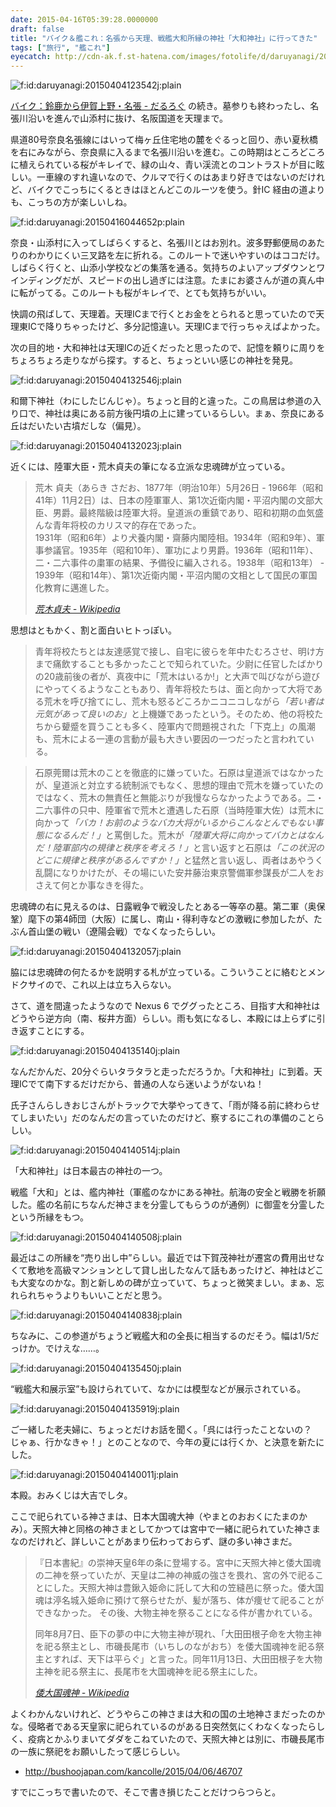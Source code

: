 ```yaml
---
date: 2015-04-16T05:39:28.0000000
draft: false
title: "バイク＆艦これ：名張から天理、戦艦大和所縁の神社「大和神社」に行ってきた"
tags: ["旅行", "艦これ"]
eyecatch: http://cdn-ak.f.st-hatena.com/images/fotolife/d/daruyanagi/20150404/20150404123542.jpg
---
```

<p><span itemscope itemtype="http://schema.org/Photograph"><img src="20150404123542.jpg" alt="f:id:daruyanagi:20150404123542j:plain" title="f:id:daruyanagi:20150404123542j:plain" class="hatena-fotolife" itemprop="image"></span></p><p><a href="https://blog.daruyanagi.jp/entry/2015/04/10/031139">&#x30D0;&#x30A4;&#x30AF;&#xFF1A;&#x9234;&#x9E7F;&#x304B;&#x3089;&#x4F0A;&#x8CC0;&#x4E0A;&#x91CE;&#x30FB;&#x540D;&#x5F35; - &#x3060;&#x308B;&#x308D;&#x3050;</a> の続き。墓参りも終わったし、名張川沿いを進んで山添村に抜け、名阪国道を天理まで。</p><p>県道80号奈良名張線にはいって梅ヶ丘住宅地の麓をぐるっと回り、赤い夏秋橋を右にみながら、奈良県に入るまで名張川沿いを進む。この時期はところどころに植えられている桜がキレイで、緑の山々、青い渓流とのコントラストが目に眩しい。一車線のすれ違いなので、クルマで行くのはあまり好きではないのだけれど、バイクでこっちにくるときはほとんどこのルーツを使う。針IC 経由の道よりも、こっちの方が楽しいしね。</p><p><span itemscope itemtype="http://schema.org/Photograph"><img src="20150416044652.png" alt="f:id:daruyanagi:20150416044652p:plain" title="f:id:daruyanagi:20150416044652p:plain" class="hatena-fotolife" itemprop="image"></span></p><p>奈良・山添村に入ってしばらくすると、名張川とはお別れ。波多野郵便局のあたりのわかりにくい三叉路を左に折れる。このルートで迷いやすいのはココだけ。しばらく行くと、山添小学校などの集落を通る。気持ちのよいアップダウンとワインディングだが、スピードの出し過ぎには注意。たまにお婆さんが道の真ん中に転がってる。このルートも桜がキレイで、とても気持ちがいい。</p><p>快調の飛ばして、天理着。天理ICまで行くとお金をとられると思っていたので天理東ICで降りちゃったけど、多分記憶違い。天理ICまで行っちゃえばよかった。</p><p>次の目的地・大和神社は天理ICの近くだったと思ったので、記憶を頼りに周りをちょろちょろ走りながら探す。すると、ちょっといい感じの神社を発見。</p><p><span itemscope itemtype="http://schema.org/Photograph"><img src="20150404132546.jpg" alt="f:id:daruyanagi:20150404132546j:plain" title="f:id:daruyanagi:20150404132546j:plain" class="hatena-fotolife" itemprop="image"></span></p><p>和爾下神社（わにしたじんじゃ）。ちょっと目的と違った。この鳥居は参道の入り口で、神社は奥にある前方後円墳の上に建っているらしい。まぁ、奈良にある丘はだいたい古墳だしな（偏見）。</p><p><span itemscope itemtype="http://schema.org/Photograph"><img src="20150404132023.jpg" alt="f:id:daruyanagi:20150404132023j:plain" title="f:id:daruyanagi:20150404132023j:plain" class="hatena-fotolife" itemprop="image"></span></p><p>近くには、陸軍大臣・荒木貞夫の筆になる立派な忠魂碑が立っている。</p>

<blockquote cite="http://ja.wikipedia.org/wiki/%E8%8D%92%E6%9C%A8%E8%B2%9E%E5%A4%AB">
<p>荒木 貞夫（あらき さだお、1877年（明治10年）5月26日 - 1966年（昭和41年）11月2日）は、日本の陸軍軍人、第1次近衛内閣・平沼内閣の文部大臣、男爵。最終階級は陸軍大将。皇道派の重鎮であり、昭和初期の血気盛んな青年将校のカリスマ的存在であった。<br />
1931年（昭和6年）より犬養内閣・齋藤内閣陸相。1934年（昭和9年）、軍事参議官。1935年（昭和10年）、軍功により男爵。1936年（昭和11年）、二・二六事件の粛軍の結果、予備役に編入される。1938年（昭和13年） - 1939年（昭和14年）、第1次近衛内閣・平沼内閣の文相として国民の軍国化教育に邁進した。</p>

<cite><a href="http://ja.wikipedia.org/wiki/%E8%8D%92%E6%9C%A8%E8%B2%9E%E5%A4%AB">&#x8352;&#x6728;&#x8C9E;&#x592B; - Wikipedia</a></cite>
</blockquote>
<p>思想はともかく、割と面白いヒトっぽい。</p>

<blockquote>
<p>青年将校たちとは友達感覚で接し、自宅に彼らを年中たむろさせ、明け方まで痛飲することも多かったことで知られていた。少尉に任官したばかりの20歳前後の者が、真夜中に「荒木はいるか!」と大声で叫びながら遊びにやってくるようなこともあり、青年将校たちは、面と向かって大将である荒木を呼び捨てにし、荒木も怒るどころかニコニコしながら<i>「若い者は元気があって良いのお」</i>と上機嫌であったという。そのため、他の将校たちから顰蹙を買うことも多く、陸軍内で問題視された「下克上」の風潮も、荒木による一連の言動が最も大きい要因の一つだったと言われている。</p>

</blockquote>

<blockquote>
<p>石原莞爾は荒木のことを徹底的に嫌っていた。石原は皇道派ではなかったが、皇道派と対立する統制派でもなく、思想的理由で荒木を嫌っていたのではなく、荒木の無責任と無能ぶりが我慢ならなかったようである。二・二六事件の只中、陸軍省で荒木と遭遇した石原（当時陸軍大佐）は荒木に向かって<i>「バカ！お前のようなバカ大将がいるからこんなとんでもない事態になるんだ！」</i>と罵倒した。荒木が<i>「陸軍大将に向かってバカとはなんだ！陸軍部内の規律と秩序を考えろ！」</i>と言い返すと石原は<i>「この状況のどこに規律と秩序があるんですか！」</i>と猛然と言い返し、両者はあやうく乱闘になりかけたが、その場にいた安井藤治東京警備軍参謀長が二人をおさえて何とか事なきを得た。</p>

</blockquote>
<p>忠魂碑の右に見えるのは、日露戦争で戦没したとある一等卒の墓。第二軍（奥保鞏）麾下の第4師団（大阪）に属し、南山・得利寺などの激戦に参加したが、たぶん首山堡の戦い（遼陽会戦）でなくなったらしい。</p><p><span itemscope itemtype="http://schema.org/Photograph"><img src="20150404132057.jpg" alt="f:id:daruyanagi:20150404132057j:plain" title="f:id:daruyanagi:20150404132057j:plain" class="hatena-fotolife" itemprop="image"></span></p><p>脇には忠魂碑の何たるかを説明する札が立っている。こういうことに絡むとメンドクサイので、これ以上は立ち入らない。</p><p>さて、道を間違ったようなので Nexus 6 でググったところ、目指す大和神社はどうやら逆方向（南、桜井方面）らしい。雨も気になるし、本殿には上らずに引き返すことにする。</p><p><span itemscope itemtype="http://schema.org/Photograph"><img src="20150404135140.jpg" alt="f:id:daruyanagi:20150404135140j:plain" title="f:id:daruyanagi:20150404135140j:plain" class="hatena-fotolife" itemprop="image"></span></p><p>なんだかんだ、20分ぐらいタラタラと走っただろうか。「大和神社」に到着。天理ICでて南下するだけだから、普通の人なら迷いようがないね！　</p><p>氏子さんらしきおじさんがトラックで大挙やってきて、「雨が降る前に終わらせてしまいたい」だのなんだの言っていたのだけど、察するにこれの準備のことらしい。</p><p><span itemscope itemtype="http://schema.org/Photograph"><img src="20150404140514.jpg" alt="f:id:daruyanagi:20150404140514j:plain" title="f:id:daruyanagi:20150404140514j:plain" class="hatena-fotolife" itemprop="image"></span></p><p>「大和神社」は日本最古の神社の一つ。</p><p>戦艦「大和」とは、艦内神社（軍艦のなかにある神社。航海の安全と戦勝を祈願した。艦の名前にちなんだ神さまを分霊してもらうのが通例）に御霊を分霊したという所縁をもつ。</p><p><span itemscope itemtype="http://schema.org/Photograph"><img src="20150404140508.jpg" alt="f:id:daruyanagi:20150404140508j:plain" title="f:id:daruyanagi:20150404140508j:plain" class="hatena-fotolife" itemprop="image"></span></p><p>最近はこの所縁を“売り出し中”らしい。最近では下賀茂神社が遷宮の費用出せなくて敷地を高級マンションとして貸し出したなんて話もあったけど、神社はどこも大変なのかな。割と新しめの碑が立っていて、ちょっと微笑ましい。まぁ、忘れられちゃうよりもいいことだと思う。</p><p><span itemscope itemtype="http://schema.org/Photograph"><img src="20150404140838.jpg" alt="f:id:daruyanagi:20150404140838j:plain" title="f:id:daruyanagi:20150404140838j:plain" class="hatena-fotolife" itemprop="image"></span></p><p>ちなみに、この参道がちょうど戦艦大和の全長に相当するのだそう。幅は1/5だっけか。でけえな……。</p><p><span itemscope itemtype="http://schema.org/Photograph"><img src="20150404135450.jpg" alt="f:id:daruyanagi:20150404135450j:plain" title="f:id:daruyanagi:20150404135450j:plain" class="hatena-fotolife" itemprop="image"></span></p><p>“戦艦大和展示室”も設けられていて、なかには模型などが展示されている。</p><p><span itemscope itemtype="http://schema.org/Photograph"><img src="20150404135919.jpg" alt="f:id:daruyanagi:20150404135919j:plain" title="f:id:daruyanagi:20150404135919j:plain" class="hatena-fotolife" itemprop="image"></span></p><p>ご一緒した老夫婦に、ちょっとだけお話を聞く。「呉には行ったことないの？　じゃぁ、行かなきゃ！」とのことなので、今年の夏には行くか、と決意を新たにした。</p><p><span itemscope itemtype="http://schema.org/Photograph"><img src="20150404140011.jpg" alt="f:id:daruyanagi:20150404140011j:plain" title="f:id:daruyanagi:20150404140011j:plain" class="hatena-fotolife" itemprop="image"></span></p><p>本殿。おみくじは大吉でしタ。</p><p>ここで祀られている神さまは、日本大国魂大神（やまとのおおくにたまのかみ）。天照大神と同格の神さまとしてかつては宮中で一緒に祀られていた神さまなのだけれど、詳しいことがあまり伝わっておらず、謎の多い神さまだ。</p>

<blockquote cite="http://ja.wikipedia.org/wiki/%E5%80%AD%E5%A4%A7%E5%9B%BD%E9%AD%82%E7%A5%9E">
<p>『日本書紀』の崇神天皇6年の条に登場する。宮中に天照大神と倭大国魂の二神を祭っていたが、天皇は二神の神威の強さを畏れ、宮の外で祀ることにした。天照大神は豊鍬入姫命に託して大和の笠縫邑に祭った。倭大国魂は渟名城入姫命に預けて祭らせたが、髪が落ち、体が痩せて祀ることができなかった。 その後、大物主神を祭ることになる件が書かれている。</p><p>同年8月7日、臣下の夢の中に大物主神が現れ、「大田田根子命を大物主神を祀る祭主とし、市磯長尾市（いちしのながおち）を倭大国魂神を祀る祭主とすれば、天下は平らぐ」と言った。同年11月13日、大田田根子を大物主神を祀る祭主に、長尾市を大国魂神を祀る祭主にした。</p>

<cite><a href="http://ja.wikipedia.org/wiki/%E5%80%AD%E5%A4%A7%E5%9B%BD%E9%AD%82%E7%A5%9E">&#x502D;&#x5927;&#x56FD;&#x9B42;&#x795E; - Wikipedia</a></cite>
</blockquote>
<p>よくわかんないけれど、どうやらこの神さまは大和の国の土地神さまだったのかな。侵略者である天皇家に祀られているのがある日突然気にくわなくなったらしく、疫病とかふりまいてダダをこねていたので、天照大神とは別に、市磯長尾市の一族に祭祀をお願いしたって感じらしい。</p>

<ul>
<li><a href="http://bushoojapan.com/kancolle/2015/04/06/46707">http://bushoojapan.com/kancolle/2015/04/06/46707</a></li>
</ul><p>すでにこっちで書いたので、そこで書き損じたことだけつらつらと。</p>
